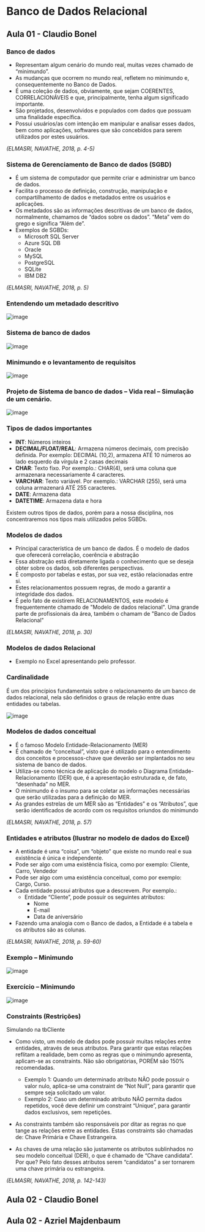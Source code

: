 # Banco de Dados Relacional

## Aula 01 - Claudio Bonel

### Banco de dados
- Representam algum cenário do mundo real, muitas vezes chamado de “minimundo”.
- As mudanças que ocorrem no mundo real, refletem no minimundo e, consequentemente no Banco de Dados.
- É uma coleção de dados, obviamente, que sejam COERENTES, CORRELACIONÁVEIS e que, principalmente, tenha algum significado importante.
- São projetados, desenvolvidos e populados com dados que possuam uma finalidade específica.
- Possui usuários/as com intenção em manipular e analisar esses dados, bem como aplicações, softwares que são concebidos para serem utilizados por estes usuários.

_(ELMASRI, NAVATHE, 2018, p. 4-5)_

### Sistema de Gerenciamento de Banco de dados (SGBD)
- É um sistema de computador que permite criar e administrar um banco de dados.
- Facilita o processo de definição, construção, manipulação e compartilhamento de dados e metadados entre os usuários e aplicações.
- Os metadados são as informações descritivas de um banco de dados, normalmente, chamamos de “dados sobre os dados”. “Meta” vem do grego e significa “Além de”.
- Exemplos de SGBDs:
  - Microsoft SQL Server
  - Azure SQL DB
  - Oracle
  - MySQL
  - PostgreSQL
  - SQLite
  - IBM DB2
 
_(ELMASRI, NAVATHE, 2018, p. 5)_
 
### Entendendo um metadado descritivo

![image](https://github.com/jpcmf/GraduateProgram-FullStack-2023/assets/1216136/d5eec3ad-37c6-4789-995d-17b082f0deb3)

### Sistema de banco de dados

![image](https://github.com/jpcmf/GraduateProgram-FullStack-2023/assets/1216136/67c82f92-e5f7-4dc9-b7c7-35665cb3ab7f)

### Minimundo e o levantamento de requisitos

![image](https://github.com/jpcmf/GraduateProgram-FullStack-2023/assets/1216136/be9866d9-10fb-4912-abcf-061cac5a4b11)

### Projeto de Sistema de banco de dados – Vida real – Simulação de um cenário.

![image](https://github.com/jpcmf/GraduateProgram-FullStack-2023/assets/1216136/4498d9ef-aa4a-4abf-9ad3-1e01fb953af6)

### Tipos de dados importantes
- **INT**: Números inteiros
- **DECIMAL/FLOAT/REAL**: Armazena números decimais, com precisão definida. Por exemplo: DECIMAL (10,2), armazena ATÉ 10 números ao lado esquerdo da vírgula e 2 casas decimais
- **CHAR**: Texto fixo. Por exemplo.: CHAR(4), será uma coluna que armazenara necessariamente 4 caracteres.
- **VARCHAR**: Texto variável. Por exemplo.: VARCHAR (255), será uma coluna armazenará ATÉ 255 caracteres.
- **DATE**: Armazena data
- **DATETIME**: Armazena data e hora

Existem outros tipos de dados, porém para a nossa disciplina, nos concentraremos nos tipos mais utilizados pelos SGBDs.

### Modelos de dados
- Principal característica de um banco de dados. É o modelo de dados que oferecerá correlação, coerência e abstração
- Essa abstração está diretamente ligada o conhecimento que se deseja obter sobre os dados, sob diferentes perspectivas.
- É composto por tabelas e estas, por sua vez, estão relacionadas entre si.
- Estes relacionamentos possuem regras, de modo a garantir a integridade dos dados.
- É pelo fato de existirem RELACIONAMENTOS, este modelo é frequentemente chamado de "Modelo de dados relacional". Uma grande parte de profissionais da área, também o chamam de "Banco de Dados Relacional"

_(ELMASRI, NAVATHE, 2018, p. 30)_

### Modelos de dados Relacional
- Exemplo no Excel apresentando pelo professor.

### Cardinalidade

É um dos princípios fundamentais sobre o relacionamento de um banco de dados relacional, nela são definidos o graus de relação entre duas entidades ou tabelas.

![image](https://github.com/jpcmf/GraduateProgram-FullStack-2023/assets/1216136/727c467a-021d-414d-9e6d-0f2387314966)

### Modelos de dados conceitual
- É o famoso Modelo Entidade-Relacionamento (MER)
- É chamado de “conceitual”, visto que é utilizado para o entendimento dos conceitos e processos-chave que deverão ser implantados no seu sistema de banco de dados.
- Utiliza-se como técnica de aplicação do modelo o Diagrama Entidade-Relacionamento (DER) que, é a apresentação estruturada e, de fato, “desenhada” no MER.
- O minimundo é o insumo para se coletar as informações necessárias que serão utilizadas para a definição do MER.
- As grandes estrelas de um MER são as “Entidades” e os “Atributos”, que serão identificados de acordo com os requisitos oriundos do minimundo

_(ELMASRI, NAVATHE, 2018, p. 57)_

### Entidades e atributos (Ilustrar no modelo de dados do Excel)
- A entidade é uma “coisa”, um “objeto” que existe no mundo real e sua existência é única e independente.
- Pode ser algo com uma existência física, como por exemplo: Cliente, Carro, Vendedor
- Pode ser algo com uma existência conceitual, como por exemplo: Cargo, Curso.
- Cada entidade possui atributos que a descrevem. Por exemplo.:
  - Entidade “Cliente”, pode possuir os seguintes atributos:
    - Nome
    - E-mail
    - Data de aniversário
- Fazendo uma analogia com o Banco de dados, a Entidade é a tabela e os atributos são as colunas.

_(ELMASRI, NAVATHE, 2018, p. 59-60)_

### Exemplo – Minimundo

![image](https://github.com/jpcmf/GraduateProgram-FullStack-2023/assets/1216136/1a36668c-8157-495b-8ae4-33fd1d9ed2a9)

### Exercício – Minimundo

![image](https://github.com/jpcmf/GraduateProgram-FullStack-2023/assets/1216136/30f5adb7-c61a-435d-8586-dd2115b31dc5)

### Constraints (Restrições)

Simulando na tbCliente

- Como visto, um modelo de dados pode possuir muitas relações entre entidades, através de seus atributos. Para garantir que estas relações reflitam a realidade, bem como as regras que o minimundo apresenta, aplicam-se as constraints. Não são obrigatórias, PORÉM são 150% recomendadas.
  - Exemplo 1: Quando um determinado atributo NÃO pode possuir o valor nulo, aplica-se uma constraint de “Not Null”, para garantir que sempre seja solicitado um valor.
  - Exemplo 2: Caso um determinado atributo NÃO permita dados repetidos, você deve definir um constraint “Unique”, para garantir dados exclusivos, sem repetições.
 
- As constraints também são responsáveis por ditar as regras no que tange as relações entre as entidades. Estas constraints são chamadas de: Chave Primária e Chave Estrangeira.
- As chaves de uma relação são justamente os atributos sublinhados no seu modelo conceitual (DER), o que é chamado de “Chave candidata”. Por que? Pelo fato desses atributos serem “candidatos” a ser tornarem uma chave primária ou estrangeira.

_(ELMASRI, NAVATHE, 2018, p. 142-143)_

## Aula 02 - Claudio Bonel

## Aula 02 - Azriel Majdenbaum
